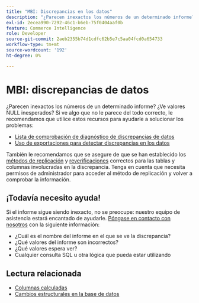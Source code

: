 ```yaml
---
title: "MBI: Discrepancias en los datos"
description: "¿Parecen inexactos los números de un determinado informe? ¿Ve valores NULL inesperados? Si ve algo que no le parece del todo correcto, le recomendamos que utilice estos recursos para ayudarle a solucionar problemas:"
exl-id: 2ecea990-7292-46c1-b6eb-75f0404aaf0b
feature: Commerce Intelligence
role: Developer
source-git-commit: 2aeb2355b74d1cdfc62b5e7c5aa04fcd0a654733
workflow-type: tm+mt
source-wordcount: '192'
ht-degree: 0%

---
```


# MBI: discrepancias de datos

¿Parecen inexactos los números de un determinado informe? ¿Ve valores NULL inesperados? Si ve algo que no le parece del todo correcto, le recomendamos que utilice estos recursos para ayudarle a solucionar los problemas:

* [Lista de comprobación de diagnóstico de discrepancias de datos](/help/troubleshooting/miscellaneous/diagnosing-a-data-discrepancy.md)
* [Uso de exportaciones para detectar discrepancias en los datos](/help/troubleshooting/miscellaneous/using-data-exports-to-pinpoint-discrepancies.md)

También le recomendamos que se asegure de que se han establecido los [métodos de replicación](https://experienceleague.adobe.com/en/docs/commerce-business-intelligence/mbi/analyze/warehouse-manager/cfg-replication-methods) y [reverificaciones](https://experienceleague.adobe.com/en/docs/commerce-business-intelligence/mbi/analyze/warehouse-manager/cfg-data-rechecks) correctos para las tablas y columnas involucradas en la discrepancia. Tenga en cuenta que necesita permisos de administrador para acceder al método de replicación y volver a comprobar la información.

## ¡Todavía necesito ayuda!

Si el informe sigue siendo inexacto, no se preocupe: nuestro equipo de asistencia estará encantado de ayudarle. [Póngase en contacto con nosotros](/help/help-center-guide/help-center/magento-help-center-user-guide.md#submit-ticket) con la siguiente información:

* ¿Cuál es el nombre del informe en el que se ve la discrepancia?
* ¿Qué valores del informe son incorrectos?
* ¿Qué valores espera ver?
* Cualquier consulta SQL u otra lógica que pueda estar utilizando

## Lectura relacionada

* [Columnas calculadas](/help/how-to/general/mbi-creating-and-editing-advanced-calculated-columns.md)
* [Cambios estructurales en la base de datos](https://experienceleague.adobe.com/docs/commerce-business-intelligence/mbi/analyze/connecting/data-migration-services.html)
